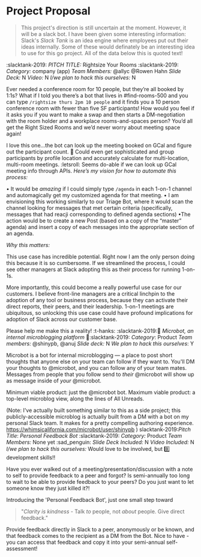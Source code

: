 # Project Proposal

> This project's direction is still uncertain at the moment.
> However, it will be a slack bot. I have been given some interesting information:
> Slack's *Slack Tank* is an idea engine where employees put out their ideas internally.
> Some of these would definately be an interesting idea to use for this go project.
> All of the data below this is quoted text!


:slacktank-2019: *PITCH TITLE:* Rightsize Your Rooms :slacktank-2019:
*Category:* company (app)
*Team Members:* @allyc @Rowen Hahn
*Slide Deck:* N
*Video:* N
*I/we plan to hack this ourselves:* N

Ever needed a conference room for 10 people, but they’re all booked by 1:1s? What if I told you there’s a bot that lives in #find-rooms-500 and you can type `/rightsize thurs 2pm 10 people` and it finds you a 10 person conference room with fewer than five SF participants! How would you feel if it asks you if you want to make a swap and then starts a DM-negotiation with the room holder and a workplace rooms-and-spaces person? You’d all get the Right Sized Rooms and we’d never worry about meeting space again!

I love this one…the bot can look up the meeting booked on GCal and figure out the participant count.
:brain: Could even get sophisticated and group participants by profile location and accurately calculate for multi-location, multi-room meetings.
:letsroll: Seems do-able if we can look up GCal meeting info through APIs.
_Here’s my vision for how to automate this process:_

• It would be *amazing* if I could simply type `/agenda` in each 1-on-1 channel and automagically get my customized agenda for that meeting.
• I am envisioning this working similarly to our Triage Bot, where it would scan the channel looking for messages that met certain criteria (specifically, messages that had reacji corresponding to defined agenda sections)
•The action would be to create a new Post (based on a copy of the “master” agenda) and insert a copy of each messages into the appropriate section of an agenda.

_Why this matters:_

This use case has incredible potential. Right now I am the only person doing this because it is so cumbersome. If we streamlined the process, I could see other managers at Slack adopting this as their process for running 1-on-1s.

More importantly, this could become a really powerful use case for our customers. I believe front-line managers are a critical linchpin to the adoption of any tool or business process, because they can activate their direct reports, their peers, and their leadership. 1-on-1 meetings are ubiquitous, so unlocking this use case could have profound implications for adoption of Slack across our customer base.

Please help me make this a reality! :t-hanks:
:slacktank-2019::microscope: *Microbot, an internal microblogging platform* :microscope::slacktank-2019:
*Category*: Product
*Team members:* @shinypb, @anuj
*Slide deck:* N
*We plan to hack this ourselves*: Y

Microbot is a bot for internal microblogging — a place to post short thoughts that anyone else on your team can follow if they want to. You'll DM your thoughts to @microbot, and you can follow any of your team mates. Messages from people that you follow send to _their_ @microbot will show up as message inside of _your_ @microbot.

Minimum viable product: just the @microbot bot.
Maximum viable product: a top-level microblog view, along the lines of All Unreads.

(Note: I've actually built something similar to this as a side project; this publicly-accessible microblog is actually built from a DM with a bot on my personal Slack team. It makes for a pretty compelling authoring experience. https://whimsicalifornia.com/microbot/user/shinypb )
slacktank-2019:*Pitch Title*: *Personal Feedback Bot* :slacktank-2019:
*Category:* Product
*Team Members:* None yet :sad_penguin:
*Slide Deck Included:* N
*Video Included:* N
*I/we plan to hack this ourselves:* Would love to be involved, but :zero: development skills!!

Have you ever walked out of a meeting/presentation/discussion with a note to self to provide feedback to a peer and forgot? Is semi-annually too long to wait to be able to provide feedback to your peers? Do you just want to let someone know they just killed it?!

Introducing the 'Personal Feedback Bot', just one small step toward
>"*Clarity is kindness* - Talk *to* people, not *about* people. Give direct feedback."

Provide feedback directly in Slack to a peer, anonymously or be known, and that feedback comes to the recipient as a DM from the Bot. Nice to have - you can access that feedback and copy it into your semi-annual self-assessment!
